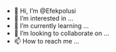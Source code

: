 - 👋 Hi, I’m @Efekpolusi
- 👀 I’m interested in ...
- 🌱 I’m currently learning ...
- 💞️ I’m looking to collaborate on ...
- 📫 How to reach me ...

<!---
Efekpolusi/Efekpolusi is a ✨ special ✨ repository because its `README.md` (this file) appears on your GitHub profile.
You can click the Preview link to take a look at your changes.
--->
